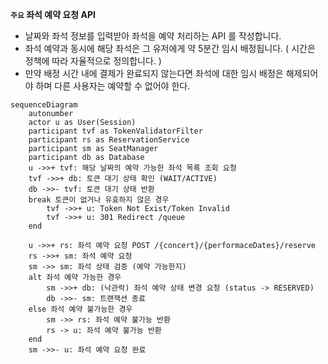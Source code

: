 **`주요` 좌석 예약 요청 API**

- 날짜와 좌석 정보를 입력받아 좌석을 예약 처리하는 API 를 작성합니다.
- 좌석 예약과 동시에 해당 좌석은 그 유저에게 약 5분간 임시 배정됩니다. ( 시간은 정책에 따라 자율적으로 정의합니다. )
- 만약 배정 시간 내에 결제가 완료되지 않는다면 좌석에 대한 임시 배정은 해제되어야 하며 다른 사용자는 예약할 수 없어야 한다.

```mermaid
sequenceDiagram
    autonumber
    actor u as User(Session)
    participant tvf as TokenValidatorFilter
    participant rs as ReservationService
    participant sm as SeatManager
    participant db as Database
    u ->>+ tvf: 해당 날짜의 예약 가능한 좌석 목록 조회 요청
    tvf ->>+ db: 토큰 대기 상태 확인 (WAIT/ACTIVE)
    db ->>- tvf: 토큰 대기 상태 반환
    break 토큰이 없거나 유효하지 않은 경우
        tvf ->>+ u: Token Not Exist/Token Invalid
        tvf ->>+ u: 301 Redirect /queue
    end

    u ->>+ rs: 좌석 예약 요청 POST /{concert}/{performaceDates}/reserve
    rs ->>+ sm: 좌석 예약 요청
    sm ->> sm: 좌석 상태 검증 (예약 가능한지)
    alt 좌석 예약 가능한 경우
        sm ->>+ db: (낙관락) 좌석 예약 상태 변경 요청 (status -> RESERVED)
        db ->>- sm: 트랜잭션 종료
    else 좌석 예약 불가능한 경우
        sm ->> rs: 좌석 예약 불가능 반환
        rs -> u: 좌석 예약 불가능 반환
    end
    sm ->>- u: 좌석 예약 요청 완료
```